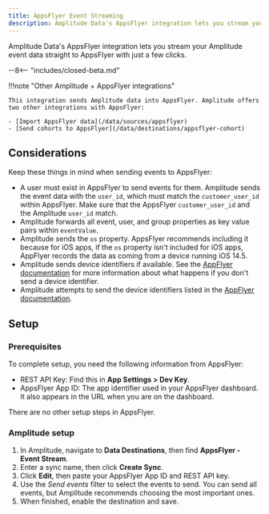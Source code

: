 ```yaml
---
title: AppsFlyer Event Streaming
description: Amplitude Data's AppsFlyer integration lets you stream your Amplitude event data straight to AppsFlyer with just a few clicks.
---
```


Amplitude Data's AppsFlyer integration lets you stream your Amplitude event data straight to AppsFlyer with just a few clicks.

--8<-- "includes/closed-beta.md"

!!!note "Other Amplitude + AppsFlyer integrations"

    This integration sends Amplitude data into AppsFlyer. Amplitude offers two other integrations with AppsFlyer: 

    - [Import AppsFlyer data](/data/sources/appsflyer)
    - [Send cohorts to AppsFlyer](/data/destinations/appsflyer-cohort)

## Considerations

Keep these things in mind when sending events to AppsFlyer:

- A user must exist in AppsFlyer to send events for them. Amplitude sends the event data with the `user_id`, which must match the `customer_user_id` within AppsFlyer. Make sure that the AppsFlyer `customer_user_id` and the Amplitude `user_id` match.
- Amplitude forwards all event, user, and group properties as key value pairs within `eventValue`.
- Amplitude sends the `os` property. AppsFlyer recommends including it because for iOS apps, if the `os` property isn't included for iOS apps, AppFlyer records the data as coming from a device running iOS 14.5.
- Amplitude sends device identifiers if available. See the [AppFlyer documentation](https://support.appsflyer.com/hc/en-us/articles/207034486#payload-parameters) for more information about what happens if you don't send a device identifier.
- Amplitude attempts to send the device identifiers listed in the [AppFlyer documentation](https://support.appsflyer.com/hc/en-us/articles/207034486#payload-parameters).

## Setup

### Prerequisites

To complete setup, you need the following information from AppsFlyer:

- REST API Key: Find this in **App Settings > Dev Key**.
- AppsFlyer App ID: The app identifier used in your AppsFlyer dashboard. It also appears in the URL when you are on the dashboard.

There are no other setup steps in AppsFlyer. 

### Amplitude setup 

1. In Amplitude, navigate to **Data Destinations**, then find **AppsFlyer - Event Stream**.
2. Enter a sync name, then click **Create Sync**.
3. Click **Edit**, then paste your AppsFlyer App ID and REST API key.
4. Use the _Send events_ filter to select the events to send. You can send all events, but Amplitude recommends choosing the most important ones.
5. When finished, enable the destination and save.
